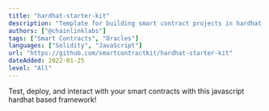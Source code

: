 ```yaml
---
title: "hardhat-starter-kit"
description: "Template for building smart contract projects in hardhat with solidity, python, and chainlink. "
authors: ["@chainlinklabs"]
tags: ["Smart Contracts", "Oracles"]
languages: ["Solidity", "JavaScript"]
url: "https://github.com/smartcontractkit/hardhat-starter-kit"
dateAdded: 2022-01-25
level: "All"
---
```


Test, deploy, and interact with your smart contracts with this javascript hardhat based framework!

